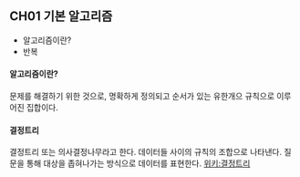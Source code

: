 ## CH01 기본 알고리즘
* 알고리즘이란?
* 반복


#### 알고리즘이란?
문제를 해결하기 위한 것으로, 명확하게 정의되고 순서가 있는 유한개으 규칙으로 이루어진 집합이다.

#### 결정트리
결정트리 또는 의사결정나무라고 한다.
데이터들 사이의 규칙의 조합으로 나타낸다.
질문을 통해 대상을 좁혀나가는 방식으로 데이터를 표현한다.
[위키:결정트리](https://ko.wikipedia.org/wiki/결정_트리_학습법)
